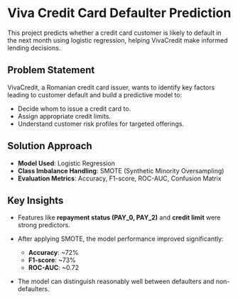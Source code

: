 # Viva Credit Card Defaulter Prediction

This project predicts whether a credit card customer is likely to default in the next month using logistic regression, helping VivaCredit make informed lending decisions.

## Problem Statement

VivaCredit, a Romanian credit card issuer, wants to identify key factors leading to customer default and build a predictive model to:

* Decide whom to issue a credit card to.
* Assign appropriate credit limits.
* Understand customer risk profiles for targeted offerings.

## Solution Approach

* **Model Used**: Logistic Regression
* **Class Imbalance Handling**: SMOTE (Synthetic Minority Oversampling)
* **Evaluation Metrics**: Accuracy, F1-score, ROC-AUC, Confusion Matrix

## Key Insights

* Features like **repayment status (PAY\_0, PAY\_2)** and **credit limit** were strong predictors.
* After applying SMOTE, the model performance improved significantly:

  * **Accuracy**: \~72%
  * **F1-score**: \~73%
  * **ROC-AUC**: \~0.72
* The model can distinguish reasonably well between defaulters and non-defaulters.
